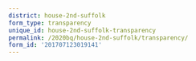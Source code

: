 ```yaml
---
district: house-2nd-suffolk
form_type: transparency
unique_id: house-2nd-suffolk-transparency
permalink: /2020bq/house-2nd-suffolk/transparency/
form_id: '201707123019141'
---
```

